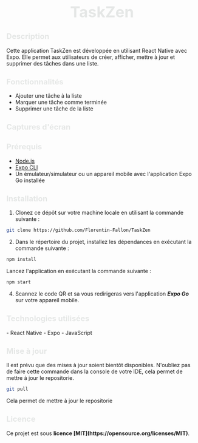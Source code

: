 <h1 style="text-align:center;font-size:40px;color:#e5e7e6;"> TaskZen</h1>

<h2 style="font-size:20px;color:#e5e7e6;">Description</h2>

Cette application TaskZen est développée en utilisant React Native avec Expo. Elle permet aux utilisateurs de créer, afficher, mettre à jour et supprimer des tâches dans une liste.

<h2 style="font-size:20px;color:#e5e7e6;">Fonctionnalités</h2>

- Ajouter une tâche à la liste
- Marquer une tâche comme terminée
- Supprimer une tâche de la liste

<h2 style="font-size:20px;color:#e5e7e6;">Captures d'écran</h2>



<h2 style="font-size:20px;color:#e5e7e6;">Prérequis</h2>

- [Node.js](https://nodejs.org/)
- [Expo CLI](https://docs.expo.dev/get-started/installation/)
- Un émulateur/simulateur ou un appareil mobile avec l'application Expo Go installée

<h2 style="font-size:20px;color:#e5e7e6;">Installation</h2>

1. Clonez ce dépôt sur votre machine locale en utilisant la commande suivante :

```bash
git clone https://github.com/Florentin-Fallon/TaskZen
```

2. Dans le répertoire du projet, installez les dépendances en exécutant la commande suivante :

```bash
npm install
```

Lancez l'application en exécutant la commande suivante :

```bash
npm start
```

4. Scannez le code QR et sa vous redirigeras vers l'application ***Expo Go*** sur votre appareil mobile.

<h2 style="font-size:20px;color:#e5e7e6;">Technologies utilisées</h2>
- React Native
- Expo
- JavaScript

<h2 style="font-size:20px;color:#e5e7e6;">Mise à jour</h2>
Il est prévu que des mises à jour soient bientôt disponibles. N'oubliez pas de faire cette commande dans la console de votre IDE, cela permet de mettre à jour le repositorie.

```bash
git pull
```

Cela permet de mettre à jour le repositorie

<h2 style="font-size:20px;color:#e5e7e6;">Licence</h2>
Ce projet est sous <strong>licence [MIT](https://opensource.org/licenses/MIT)</strong>.
